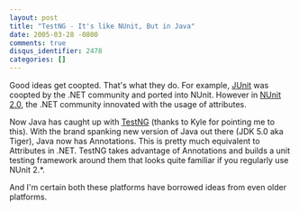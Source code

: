 ```yaml
---
layout: post
title: "TestNG - It's like NUnit, But in Java"
date: 2005-03-28 -0800
comments: true
disqus_identifier: 2478
categories: []
---
```

Good ideas get coopted. That's what they do. For example,
[JUnit](http://junit.sourceforge.net/) was coopted by the .NET community
and ported into NUnit. However in [NUnit 2.0](http://www.nunit.org/),
the .NET community innovated with the usage of attributes.

Now Java has caught up with
[TestNG](http://www-106.ibm.com/developerworks/java/library/j-testng/)
(thanks to Kyle for pointing me to this). With the brand spanking new
version of Java out there (JDK 5.0 aka Tiger), Java now has Annotations.
This is pretty much equivalent to Attributes in .NET. TestNG takes
advantage of Annotations and builds a unit testing framework around them
that looks quite familiar if you regularly use NUnit 2.\*.

And I'm certain both these platforms have borrowed ideas from even older
platforms.

